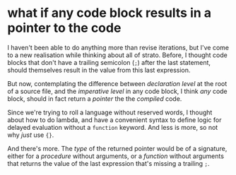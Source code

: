 # what if any code block results in a pointer to the code

I haven't been able to do anything more than revise iterations, but I've come to a new realisation while thinking about all of strato. Before, I thought code blocks that don't have a trailing semicolon (`;`) after the last statement, should themselves result in the value from this last expression.

But now, contemplating the difference between _declaration level_ at the root of a source file, and the _imperative level_ in any code block, I think _any_ code block, should in fact return a _pointer_ the the _compiled_ code.

Since we're trying to roll a language without reserved words, I thought about how to do lambda, and have a convenient syntax to define logic for delayed evaluation without a `function` keyword. And less is more, so not why _just_ use `{}`.

And there's more. The _type_ of the returned pointer would be of a signature, either for a _procedure_ without arguments, or a _function_ without arguments that returns the value of the last expression that's missing a trailing `;`.